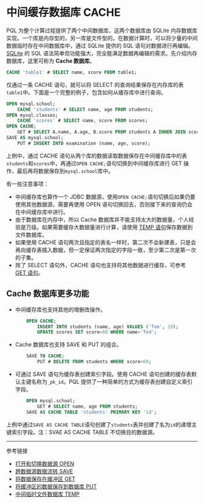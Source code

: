 # 中间缓存数据库 CACHE

PQL 为整个计算过程提供了两个中间数据库，这两个数据库由 SQLite 内存数据库实现。一个库是内存型的，另一库是文件型的。在数据计算时，可以将少量的中间数据临时存在中间数据库中，通过 SQLite 提供的 SQL 语句对数据进行再编辑。[SQLite](/note/sqlite/brief.md) 的 SQL 语法简单但功能强大，完全能满足数据再编辑的需求。先介绍内存数据库，这里可称为 **Cache 数据库**。

```sql
CACHE 'table1' # SELECT name, score FROM table1; 
```

仅通过一条 CACHE 语句，就可以将 SELECT 的查询结果保存在内存库的表`table1`中。下面是一个完整的例子，包含如何从缓存库中进行查询。

```sql
OPEN mysql.school;
    CACHE 'students' # SELECT name, age FROM students;
OPEN mysql.classes;
    CACHE 'scores' # SELECT name, score FROM scores;
OPEN CACHE;
    GET # SELECT A.name, A.age, B.score FROM students A INNER JOIN scores B ON A.name=B.name;
SAVE AS mysql.school;
    PUT # INSERT INTO examination (name, age, score);
```

上例中，通过 CACHE 语句从两个库的数据读取数据保存在中间缓存库中的表`students`和`scores`中，再通过`OPEN CACHE;`语句切换到中间缓存库进行 GET 操作，最后再将数据保存到`mysql.school`库中。

有一些注意事项：  

* 中间缓存库也算作一个 JDBC 数据源，使用`OPEN CACHE;`语句切换后如果仍要使用其他数据源，需要再使用 OPEN 语句切换回去，否则接下来的查询仍会在中间缓存库中进行。
* 由于数据库在内存中，所以 Cache 数据库并不能支持太大的数据量，个人经验是万级。如果需要缓存大数据量进行计算，请使用 [TEMP 语句](/pql/temp.md)保存数据到文件数据库。
* 如果使用 CACHE 语句两次且指定的表名一样时，第二次不会新建表，只是会再向缓存表插入数据，但一定保证两次指定的字段一致，至少第二次是第一次的子集。
* 除了 SELECT 语句外，CACHE 语句也支持将其他数据进行缓存，可参考 [GET 语句](/pql/get.md)。

## Cache 数据库更多功能

* 中间缓存库也支持其他的增删改操作。
    ```sql
        OPEN CACHE;
            INSERT INTO students (name, age) VALUES ('Tom', 19);
            UPDATE scores SET score=60 WHERE name='Ted';  
    ```
* Cache 数据库也支持 SAVE 和 PUT 的组合。
    ```sql
        SAVE TO CACHE;
            PUT # DELETE FROM students WHERE score<60; 
    ```
* 可通过 SAVE 语句为缓存表创建索引字段。使用 CACHE 语句创建的缓存表默认主键名称为`_pk_id`。PQL 提供了一种简单的方式为缓存表创建自定义索引字段。
    ```sql
        OPEN mysql.school;
            GET # SELECT name, age FROM students;
        SAVE AS CACHE TABLE 'students' PRIMARY KEY 'id';
    ```
上例中通过`SAVE AS CACHE TABLE`语句创建了`students`表并创建了名为`id`的递增主键索引字段。注：SVAE AS CACHE TABLE 不切换目的数据源。

---
参考链接

* [打开和切换数据源 OPEN](/pql/open.md)
* [跨数据源数据流转 SAVE](/pql/save.md)
* [将数据保存在缓冲区 GET](/pql/get.md)
* [将缓冲区的数据保存到数据库 PUT](/pql/put.md)
* [中间临时文件数据库 TEMP](/pql/temp.md)